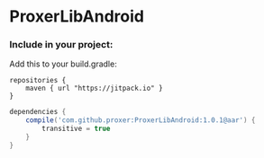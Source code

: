 # ProxerLibAndroid

### Include in your project:

Add this to your build.gradle:

```grrovy
repositories {
    maven { url "https://jitpack.io" }
}
```

```groovy
dependencies {
    compile('com.github.proxer:ProxerLibAndroid:1.0.1@aar') {
        transitive = true
    }
}
```
